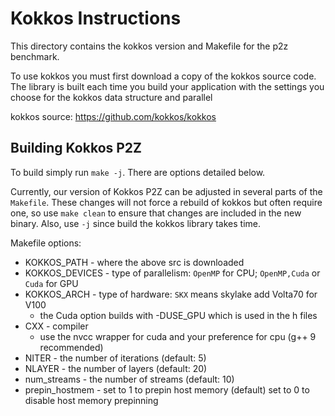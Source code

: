 # Kokkos Instructions

This directory contains the kokkos version and Makefile for the p2z benchmark.

To use kokkos you must first download a copy of the kokkos source code. The 
library is built each time you build your application with the settings you
choose for the kokkos data structure and parallel 

kokkos source: https://github.com/kokkos/kokkos

## Building Kokkos P2Z

To build simply run `make -j`. There are options detailed below.

Currently, our version of Kokkos P2Z can be adjusted in several parts of the 
`Makefile`. These changes will not force a rebuild of kokkos but often require
one, so use `make clean` to ensure that changes are included in the new binary.
Also, use `-j` since build the kokkos library takes time.

Makefile options:
* KOKKOS_PATH - where the above src is downloaded
* KOKKOS_DEVICES - type of parallelism: `OpenMP` for CPU; `OpenMP,Cuda` or `Cuda` for GPU
* KOKKOS_ARCH - type of hardware: `SKX` means skylake add Volta70 for V100
  * the Cuda option builds with -DUSE_GPU which is used in the h files
* CXX - compiler 
  * use the nvcc wrapper for cuda and your preference for cpu (g++ 9 recommended)
* NITER - the number of iterations (default: 5)
* NLAYER - the number of layers (default: 20)
* num_streams - the number of streams (default: 10)
* prepin_hostmem - set to 1 to prepin host memory (default)
                   set to 0 to disable host memory prepinning
